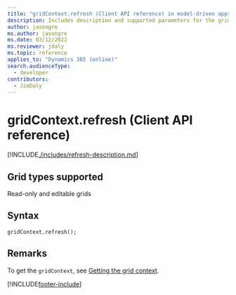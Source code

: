 ```yaml
---
title: "gridContext.refresh (Client API reference) in model-driven apps| MicrosoftDocs"
description: Includes description and supported parameters for the gridContext.refresh method.
author: jasongre
ms.author: jasongre
ms.date: 03/12/2022
ms.reviewer: jdaly
ms.topic: reference
applies_to: "Dynamics 365 (online)"
search.audienceType: 
  - developer
contributors:
  - JimDaly
---
```

# gridContext.refresh (Client API reference)



[!INCLUDE[./includes/refresh-description.md](./includes/refresh-description.md)]

## Grid types supported

Read-only and editable grids

## Syntax

`gridContext.refresh();`

## Remarks

To get the `gridContext`, see [Getting the grid context](../../grids.md#bkmk_gridcontext). 




[!INCLUDE[footer-include](../../../../../../includes/footer-banner.md)]
